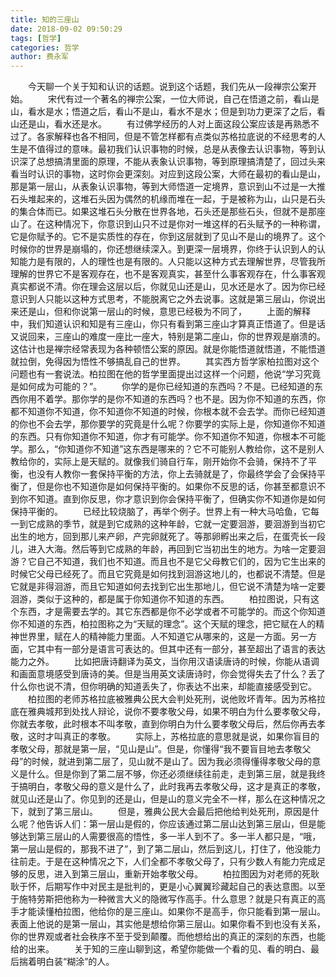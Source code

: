 ```yaml
---
title: 知的三座山
date: 2018-09-02 09:50:29
tags: [哲学]
categories: 哲学
author: 费永军
---
```

&emsp;&emsp;今天聊一个关于知和认识的话题。说到这个话题，我们先从一段禅宗公案开始。
&emsp;&emsp;宋代有过一个著名的禅宗公案，一位大师说，自己在悟道之前，看山是山，看水是水；悟道之后，看山不是山，看水不是水；但是到功力更深了之后，看山还是山，看水还是水。
&emsp;&emsp;有过佛学经历的人对上面这段公案应该是再熟悉不过了。各家解释也各不相同，但是不管怎样都有点类似苏格拉底说的不经思考的人生是不值得过的意味。最初我们认识事物的时候，总是从表像去认识事物，等到认识深了总想搞清里面的原理，不能从表象认识事物，等到原理搞清楚了，回过头来看当时认识的事物，这时你会更深刻。对应到这段公案，大师在最初的看山是山，那是第一层山，从表象认识事物，等到大师悟道一定境界，意识到山不过是一大推石头堆起来的，这堆石头因为偶然的机缘而堆在一起，于是被称为山，山只是石头的集合体而已。如果这堆石头分散在世界各地，石头还是那些石头，但就不是那座山了。在这种情况下，你意识到山只不过是你对一堆这样的石头赋予的一种称谓，它是你赋予的。它不是实质性的存在，你到这层就到了见山不是山的境界了。这个时候你的世界是崩塌的，你还想继续深入。到更深一层境界，你终于认识到人的认知能力是有限的，人的理性也是有限的。人只能以这种方式去理解世界，尽管我所理解的世界它不是客观存在，也不是客观真实，甚至什么事客观存在，什么事客观真实都说不清。你在理会这层以后，你就见山还是山，见水还是水了。因为你已经意识到人只能以这种方式思考，不能脱离它之外去说事。这就是第三层山，你说出来还是山，但和你说第一层山的时候，意思已经极为不同了，
&emsp;&emsp;上面的解释中，我们知道认识和知是有三座山，你只有看到第三座山才算真正悟道了。但是话又说回来，三座山的难度一座比一座大，特别是第二座山，你的世界观是崩溃的。这估计也是禅宗经常表现为各种顿悟公案的原因。就是你能悟道就悟道，不能悟道就拉倒，免得因为悟性不够搞乱自己的世界。
&emsp;&emsp;其实西方哲学家柏拉图对这个问题也有一套说法。柏拉图在他的哲学里面提出过这样一个问题，他说“学习究竟是如何成为可能的？”。
&emsp;&emsp;你学的是你已经知道的东西吗？不是。已经知道的东西你用不着学。那你学的是你不知道的东西吗？也不是。因为你不知道的东西，你都不知道你不知道，你不知道你不知道的时候，你根本就不会去学。而你已经知道的你也不会去学，那你要学的究竟是什么呢？你要学的实际上是，你知道你不知道的东西。只有你知道你不知道，你才有可能学。你不知道你不知道，你根本不可能学。那么，“你知道你不知道”这东西是哪来的？它不可能别人教给你，这不是别人教给你的，实际上是天赋的。就像我们骑自行车，刚开始你不会骑，保持不了平衡，也没有人教你一套保持平衡的方法，你上去骑就是了，你最终学会了会保持平衡了，但是你也不知道你是如何保持平衡的。如果你不反思的话，你甚至都意识不到你不知道。直到你反思，你才意识到你会保持平衡了，但确实你不知道你是如何保持平衡的。
&emsp;&emsp;已经比较烧脑了，再举个例子。世界上有一种大马哈鱼，它每一到它成熟的季节，就是到它成熟的这种年龄，它就一定要洄游，要洄游到当初它出生的地方，回到那儿来产卵，产完卵就死了。等那卵孵出来之后，在蛋壳长一段儿，进入大海。然后等到它成熟的年龄，再回到它当初出生的地方。为啥一定要洄游？它自己不知道，我们也不知道。而且也不是它父母教它们的，因为它生出来的时候它父母已经死了。而且它究竟是如何找到洄游这地儿的，也都说不清楚。但是它就是非得洄游，而且它知道如何去找到它出生那地儿，但它说不清楚为啥一定要洄游，类似于这种的，都是属于你知道你不知道的东西。
&emsp;&emsp;柏拉图说，只有这个东西，才是需要去学的。其它东西都是你不必学或者不可能学的。而这个你知道你不知道的东西，柏拉图称之为“天赋的理念”。这个天赋的理念，把它赋在人的精神世界里，赋在人的精神能力里面。人不知道它从哪来的，这是一方面。另一方面，它其中有一部分是语言可表达的。但其中还有一部分，甚至超出了语言的表达能力之外。
&emsp;&emsp;比如把唐诗翻译为英文，当你用汉语读唐诗的时候，你能从语调和画面意境感受到唐诗的美。但是当用英文读唐诗时，你会觉得失去了什么？丢了什么你也说不清，但你明确的知道丢失了，你表达不出来，却能直接感受到它。
&emsp;&emsp;柏拉图的老师苏格拉底被雅典公民大会判处死刑，说他败坏青年。因为苏格拉底在雅典城邦到处找人辩论，说你不要孝敬父母，如果不明白为什么要孝敬父母，你就去孝敬，此时根本不叫孝敬，直到你明白为什么要孝敬父母后，然后你再去孝敬，这时才叫真正的孝敬。
&emsp;&emsp;实际上，苏格拉底的意思就是说，如果你盲目的孝敬父母，那就是第一层，“见山是山”。但是，你懂得“我不要盲目地去孝敬父母”的时候，就进到第二层了，见山就不是山了。因为我必须得懂得孝敬父母的意义是什么。但是你到了第二层不够，你还必须继续往前走，走到第三层，就是我终于搞明白，孝敬父母的意义是什么了，此时我再去孝敬父母，这才是真正的孝敬，就见山还是山了。你见到的还是山，但是山的意义完全不一样，那么在这种情况之下，就到了第三层山。
&emsp;&emsp;但是，雅典公民大会最后把他给判处死刑，原因是什么呢？他告诉人们：第一层山是假的，你应该通过第二层山达到第三层山，但是能够达到第三层山的人需要很高的悟性，多一半人到不了。多一半人都只是，“哦，第一层山是假的，那我不进了”，到了第二层山，然后到这儿，打住了，他没能力往前走。于是在这种情况之下，人们全都不孝敬父母了，只有少数人有能力完成足够的反思，进入到第三层山，重新开始孝敬父母。
&emsp;&emsp;柏拉图因为对老师的死耿耿于怀，后期写作中对民主是批判的，更是小心翼翼珍藏起自己的表达意图。以至于施特劳斯把他称为一种微言大义的隐微写作高手。什么意思？就是只有真正的高手才能读懂柏拉图，他给你的是三座山。如果你不是高手，你只能看到第一层山。表面上他说的是第一层山，其实他是想给你第三层山。如果你看不到也没有关系，你的世界观或者社会秩序不至于受到颠覆。而他想给出的真正的深刻的东西，也能给的出来。
&emsp;&emsp;关于知的三座山聊到这，希望你能做一个看的见、看的明白、最后揣着明白装“糊涂”的人。
